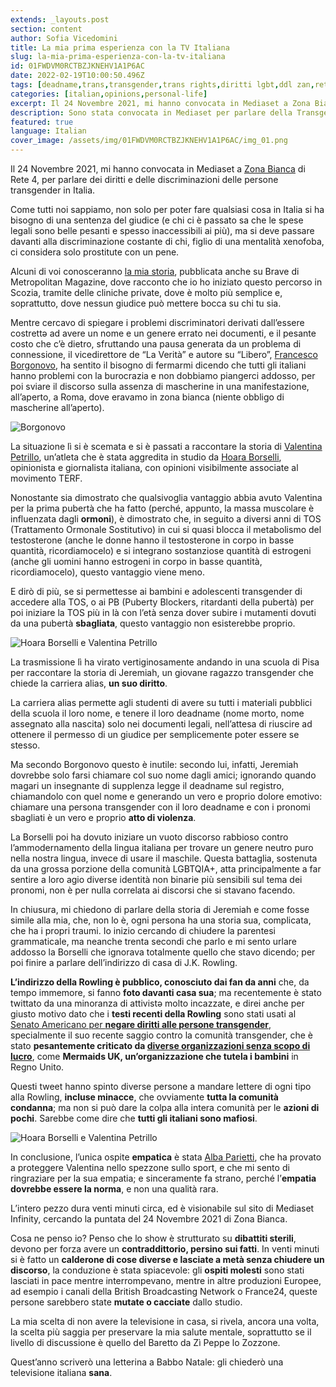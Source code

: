 ```yaml
---
extends: _layouts.post
section: content
author: Sofia Vicedomini
title: La mia prima esperienza con la TV Italiana
slug: la-mia-prima-esperienza-con-la-tv-italiana
id: 01FWDVM0RCTBZJKNEHV1A1P6AC
date: 2022-02-19T10:00:50.496Z
tags: [deadname,trans,transgender,trans rights,diritti lgbt,ddl zan,rete4,rete 4,zona bianca,zonabianca,diritti trans]
categories: [italian,opinions,personal-life]
excerpt: Il 24 Novembre 2021, mi hanno convocata in Mediaset a Zona Bianca di Rete 4, per parlare dei diritti e delle discriminazioni delle persone transgender in Italia.
description: Sono stata convocata in Mediaset per parlare della Transgender Freedom March e dei diritti delle persone Trans, come è andata?
featured: true
language: Italian
cover_image: /assets/img/01FWDVM0RCTBZJKNEHV1A1P6AC/img_01.png
---
```


Il 24 Novembre 2021, mi hanno convocata in Mediaset a [Zona Bianca](https://www.mediasetplay.mediaset.it/video/zonabianca/puntata-del-24-novembre_F310971001003401) di Rete 4, 
per parlare dei diritti e delle discriminazioni delle persone transgender in Italia.

Come tutti noi sappiamo, non solo per poter fare qualsiasi cosa in Italia si ha bisogno di una sentenza del giudice 
(e chi ci è passato sa che le spese legali sono belle pesanti e spesso inaccessibili ai più), 
ma si deve passare davanti alla discriminazione costante di chi, figlio di una mentalità xenofoba, ci considera solo prostitute con un pene.

Alcuni di voi conosceranno [la mia storia](/2022/01/19/cosa-significa-essere-transgender/), pubblicata anche su Brave di Metropolitan Magazine, 
dove racconto che io ho iniziato questo percorso in Scozia, tramite delle cliniche private, dove è molto più semplice e, 
soprattutto, dove nessun giudice può mettere bocca su chi tu sia.

Mentre cercavo di spiegare i problemi discriminatori derivati dall’essere costrettə ad avere un nome e un genere errato nei documenti, 
e il pesante costo che c’è dietro, sfruttando una pausa generata da un problema di connessione, il vicedirettore de 
“La Verità” e autore su “Libero”, [Francesco Borgonovo](https://twitter.com/franborgonovo), ha sentito il bisogno di fermarmi dicendo che tutti gli italiani 
hanno problemi con la burocrazia e non dobbiamo piangerci addosso, per poi sviare il discorso sulla assenza di 
mascherine in una manifestazione, all’aperto, a Roma, dove eravamo in zona bianca (niente obbligo di mascherine all’aperto).

<div class="flex justify-center align-center">
 <img src="/assets/img/01FWDVM0RCTBZJKNEHV1A1P6AC/img_02.png" alt="Borgonovo" />
</div>

La situazione lì si è scemata e si è passati a raccontare la storia di [Valentina Petrillo](https://www.instagram.com/valentina_petrillo/?hl=it), 
un’atleta che è stata aggredita in studio da [Hoara Borselli](https://twitter.com/HoaraBorselli), opinionista e giornalista italiana, 
con opinioni visibilmente associate al movimento TERF.

Nonostante sia dimostrato che qualsivoglia vantaggio abbia avuto Valentina per la prima pubertà che ha fatto 
(perché, appunto, la massa muscolare è influenzata dagli **ormoni**), è dimostrato che, in seguito a diversi anni di TOS 
(Trattamento Ormonale Sostitutivo) in cui si quasi blocca il metabolismo del testosterone 
(anche le donne hanno il testosterone in corpo in basse quantità, ricordiamocelo) e si integrano sostanziose quantità 
di estrogeni (anche gli uomini hanno estrogeni in corpo in basse quantità, ricordiamocelo), questo vantaggio viene meno.

E dirò di più, se si permettesse ai bambini e adolescenti transgender di accedere alla TOS, o ai PB 
(Puberty Blockers, ritardanti della pubertà) per poi iniziare la TOS più in là con l’età senza dover 
subire i mutamenti dovuti da una pubertà **sbagliata**, questo vantaggio non esisterebbe proprio.

<div class="flex justify-center align-center">
 <img src="/assets/img/01FWDVM0RCTBZJKNEHV1A1P6AC/img_03.png" alt="Hoara Borselli e Valentina Petrillo" />
</div>

La trasmissione lì ha virato vertiginosamente andando in una scuola di Pisa per raccontare la storia di Jeremiah, 
un giovane ragazzo transgender che chiede la carriera alias, **un suo diritto**.

La carriera alias permette agli studenti di avere su tutti i materiali pubblici della scuola il loro nome, 
e tenere il loro deadname (nome morto, nome assegnato alla nascita) solo nei documenti legali, nell’attesa 
di riuscire ad ottenere il permesso di un giudice per semplicemente poter essere se stesso.

Ma secondo Borgonovo questo è inutile: secondo lui, infatti, Jeremiah dovrebbe solo farsi chiamare col suo nome dagli amici; 
ignorando quando magari un insegnante di supplenza legge il deadname sul registro, 
chiamandolo con quel nome e generando un vero e proprio dolore emotivo: chiamare una persona transgender 
con il loro deadname e con i pronomi sbagliati è un vero e proprio **atto di violenza**.

La Borselli poi ha dovuto iniziare un vuoto discorso rabbioso contro l’ammodernamento della lingua italiana 
per trovare un genere neutro puro nella nostra lingua, invece di usare il maschile. Questa battaglia, 
sostenuta da una grossa porzione della comunità LGBTQIA+, atta principalmente a far sentire a loro agio diverse 
identità non binarie più sensibili sul tema dei pronomi, non è per nulla correlata ai discorsi che si stavano facendo.

In chiusura, mi chiedono di parlare della storia di Jeremiah e come fosse simile alla mia, che, non lo è, 
ogni persona ha una storia sua, complicata, che ha i propri traumi. Io inizio cercando di chiudere 
la parentesi grammaticale, ma neanche trenta secondi che parlo e mi sento urlare addosso la Borselli 
che ignorava totalmente quello che stavo dicendo; per poi finire a parlare dell’indirizzo di casa di J.K. Rowling.

**L’indirizzo della Rowling è pubblico, conosciuto dai fan da anni** che, da tempo immemore, si fanno **foto davanti casa sua**; 
ma recentemente è stato twittato da una minoranza di attivistə molto incazzate, e direi anche per giusto 
motivo dato che i **testi recenti della Rowling** sono stati usati al [Senato Americano per **negare diritti 
alle persone transgender**](https://www.nbcnews.com/feature/nbc-out/gop-senator-quotes-j-k-rowling-while-blocking-vote-lgbtq-n1231569), 
specialmente il suo recente saggio contro la comunità transgender, 
che è stato **pesantemente criticato da [diverse organizzazioni senza scopo di lucro](https://mermaidsuk.org.uk/news/dear-jk-rowling/)**, 
come **Mermaids UK, un’organizzazione che tutela i bambini** in Regno Unito.

Questi tweet hanno spinto diverse persone a mandare lettere di ogni tipo alla Rowling, **incluse minacce**, che ovviamente **tutta la comunità condanna**; 
ma non si può dare la colpa alla intera comunità per le **azioni di pochi**. Sarebbe come dire che **tutti gli italiani sono mafiosi**.

<div class="flex justify-center align-center">
 <img src="/assets/img/01FWDVM0RCTBZJKNEHV1A1P6AC/img_04.png" alt="Hoara Borselli e Valentina Petrillo" />
</div>


In conclusione, l’unica ospite **empatica** è stata [Alba Parietti](https://www.instagram.com/albaparietti/?hl=it), 
che ha provato a proteggere Valentina nello spezzone sullo sport, e che mi sento di ringraziare per la sua empatia; e sinceramente fa strano, 
perché l’**empatia dovrebbe essere la norma**, e non una qualità rara.

L’intero pezzo dura venti minuti circa, ed è visionabile sul sito di Mediaset Infinity, 
cercando la puntata del 24 Novembre 2021 di Zona Bianca.

Cosa ne penso io? Penso che lo show è strutturato su **dibattiti sterili**, 
devono per forza avere un **contraddittorio, persino sui fatti**. In venti minuti si è fatto un **calderone di cose 
diverse e lasciate a metà senza chiudere un discorso**, la conduzione è stata spiacevole: 
gli **ospiti molesti** sono stati lasciati in pace mentre interrompevano, mentre in altre produzioni Europee, 
ad esempio i canali della British Broadcasting Network o France24, queste persone sarebbero state **mutate o cacciate** dallo studio.

La mia scelta di non avere la televisione in casa, si rivela, ancora una volta, 
la scelta più saggia per preservare la mia salute mentale, 
soprattutto se il livello di discussione è quello del Baretto da Zì Peppe lo Zozzone.

Quest’anno scriverò una letterina a Babbo Natale: gli chiederò una televisione italiana **sana**.
